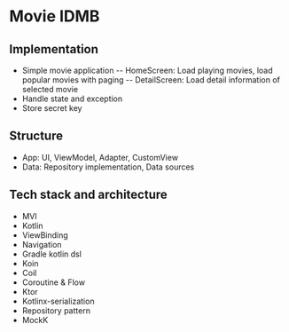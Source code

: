 # Movie IDMB
## Implementation
- Simple movie application
-- HomeScreen: Load playing movies, load popular movies with paging
-- DetailScreen: Load detail information of selected movie
- Handle state and exception
- Store secret key

## Structure
- App: UI, ViewModel, Adapter, CustomView
- Data: Repository implementation, Data sources

## Tech stack and architecture
- MVI
- Kotlin
- ViewBinding
- Navigation
- Gradle kotlin dsl
- Koin
- Coil
- Coroutine & Flow
- Ktor
- Kotlinx-serialization
- Repository pattern
- MockK